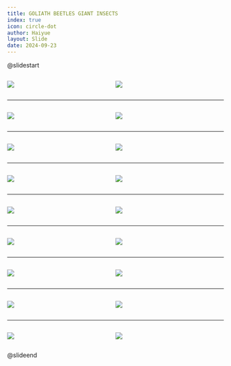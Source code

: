 ```yaml
---
title: GOLIATH BEETLES GIANT INSECTS
index: true
icon: circle-dot
author: Haiyue
layout: Slide
date: 2024-09-23
---
```

 
@slidestart

<div style="display:flex">
<div style="flex:1">

![](https://raw.githubusercontent.com/yclord/reading/refs/heads/master/english/Level-S/GOLIATH%20BEETLES%20GIANT%20INSECTS/001.webp)
</div>
<div style="flex:1">

![](https://raw.githubusercontent.com/yclord/reading/refs/heads/master/english/Level-S/GOLIATH%20BEETLES%20GIANT%20INSECTS/002.webp)
</div>
</div>

---

<div style="display:flex">
<div style="flex:1">

![](https://raw.githubusercontent.com/yclord/reading/refs/heads/master/english/Level-S/GOLIATH%20BEETLES%20GIANT%20INSECTS/003.webp)
</div>
<div style="flex:1">

![](https://raw.githubusercontent.com/yclord/reading/refs/heads/master/english/Level-S/GOLIATH%20BEETLES%20GIANT%20INSECTS/004.webp)
</div>
</div>

---

<div style="display:flex">
<div style="flex:1">

![](https://raw.githubusercontent.com/yclord/reading/refs/heads/master/english/Level-S/GOLIATH%20BEETLES%20GIANT%20INSECTS/005.webp)
</div>
<div style="flex:1">

![](https://raw.githubusercontent.com/yclord/reading/refs/heads/master/english/Level-S/GOLIATH%20BEETLES%20GIANT%20INSECTS/006.webp)
</div>
</div>

---

<div style="display:flex">
<div style="flex:1">

![](https://raw.githubusercontent.com/yclord/reading/refs/heads/master/english/Level-S/GOLIATH%20BEETLES%20GIANT%20INSECTS/007.webp)
</div>
<div style="flex:1">

![](https://raw.githubusercontent.com/yclord/reading/refs/heads/master/english/Level-S/GOLIATH%20BEETLES%20GIANT%20INSECTS/008.webp)
</div>
</div>

---

<div style="display:flex">
<div style="flex:1">

![](https://raw.githubusercontent.com/yclord/reading/refs/heads/master/english/Level-S/GOLIATH%20BEETLES%20GIANT%20INSECTS/009.webp)
</div>
<div style="flex:1">

![](https://raw.githubusercontent.com/yclord/reading/refs/heads/master/english/Level-S/GOLIATH%20BEETLES%20GIANT%20INSECTS/010.webp)
</div>
</div>

---

<div style="display:flex">
<div style="flex:1">

![](https://raw.githubusercontent.com/yclord/reading/refs/heads/master/english/Level-S/GOLIATH%20BEETLES%20GIANT%20INSECTS/011.webp)
</div>
<div style="flex:1">

![](https://raw.githubusercontent.com/yclord/reading/refs/heads/master/english/Level-S/GOLIATH%20BEETLES%20GIANT%20INSECTS/012.webp)
</div>
</div>

---

<div style="display:flex">
<div style="flex:1">

![](https://raw.githubusercontent.com/yclord/reading/refs/heads/master/english/Level-S/GOLIATH%20BEETLES%20GIANT%20INSECTS/013.webp)
</div>
<div style="flex:1">

![](https://raw.githubusercontent.com/yclord/reading/refs/heads/master/english/Level-S/GOLIATH%20BEETLES%20GIANT%20INSECTS/014.webp)
</div>
</div>

---

<div style="display:flex">
<div style="flex:1">

![](https://raw.githubusercontent.com/yclord/reading/refs/heads/master/english/Level-S/GOLIATH%20BEETLES%20GIANT%20INSECTS/015.webp)
</div>
<div style="flex:1">

![](https://raw.githubusercontent.com/yclord/reading/refs/heads/master/english/Level-S/GOLIATH%20BEETLES%20GIANT%20INSECTS/016.webp)
</div>
</div>

---

<div style="display:flex">
<div style="flex:1">

![](https://raw.githubusercontent.com/yclord/reading/refs/heads/master/english/Level-S/GOLIATH%20BEETLES%20GIANT%20INSECTS/017.webp)
</div>
<div style="flex:1">

![](https://raw.githubusercontent.com/yclord/reading/refs/heads/master/english/Level-S/GOLIATH%20BEETLES%20GIANT%20INSECTS/018.webp)
</div>
</div>

@slideend